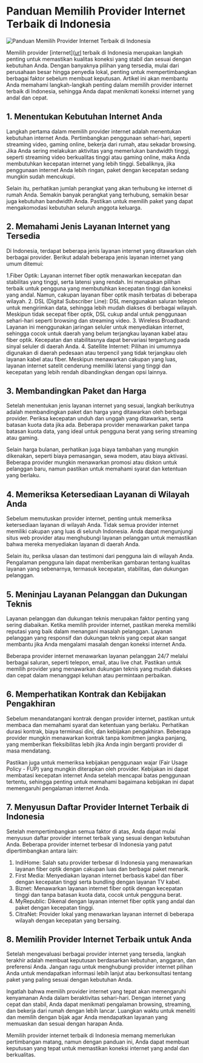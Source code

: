 # Panduan Memilih Provider Internet Terbaik di Indonesia

<img src="https://avatars.mds.yandex.net/i?id=997f3c3bd207608b6e69ec97022e7e4a_l-5419788-images-thumbs&n=13" alt="Panduan Memilih Provider Internet Terbaik di Indonesia">

Memilih provider [internet]([url](https://toprankmedia.id/internet/) terbaik di Indonesia merupakan langkah penting untuk memastikan kualitas koneksi yang stabil dan sesuai dengan kebutuhan Anda. Dengan banyaknya pilihan yang tersedia, mulai dari perusahaan besar hingga penyedia lokal, penting untuk mempertimbangkan berbagai faktor sebelum membuat keputusan. Artikel ini akan membantu Anda memahami langkah-langkah penting dalam memilih provider internet terbaik di Indonesia, sehingga Anda dapat menikmati koneksi internet yang andal dan cepat.

## 1. Menentukan Kebutuhan Internet Anda
Langkah pertama dalam memilih provider internet adalah menentukan kebutuhan internet Anda. Pertimbangkan penggunaan sehari-hari, seperti streaming video, gaming online, bekerja dari rumah, atau sekadar browsing. Jika Anda sering melakukan aktivitas yang memerlukan bandwidth tinggi, seperti streaming video berkualitas tinggi atau gaming online, maka Anda membutuhkan kecepatan internet yang lebih tinggi. Sebaliknya, jika penggunaan internet Anda lebih ringan, paket dengan kecepatan sedang mungkin sudah mencukupi.

Selain itu, perhatikan jumlah perangkat yang akan terhubung ke internet di rumah Anda. Semakin banyak perangkat yang terhubung, semakin besar juga kebutuhan bandwidth Anda. Pastikan untuk memilih paket yang dapat mengakomodasi kebutuhan seluruh anggota keluarga.

## 2. Memahami Jenis Layanan Internet yang Tersedia
Di Indonesia, terdapat beberapa jenis layanan internet yang ditawarkan oleh berbagai provider. Berikut adalah beberapa jenis layanan internet yang umum ditemui:

1.Fiber Optik: Layanan internet fiber optik menawarkan kecepatan dan stabilitas yang tinggi, serta latensi yang rendah. Ini merupakan pilihan terbaik untuk pengguna yang membutuhkan kecepatan tinggi dan koneksi yang andal. Namun, cakupan layanan fiber optik masih terbatas di beberapa wilayah.
2. DSL (Digital Subscriber Line): DSL menggunakan saluran telepon untuk mengirimkan data, sehingga lebih mudah diakses di berbagai wilayah. Meskipun tidak secepat fiber optik, DSL cukup andal untuk penggunaan sehari-hari seperti browsing dan streaming video.
3. Wireless Broadband: Layanan ini menggunakan jaringan seluler untuk menyediakan internet, sehingga cocok untuk daerah yang belum terjangkau layanan kabel atau fiber optik. Kecepatan dan stabilitasnya dapat bervariasi tergantung pada sinyal seluler di daerah Anda.
4. Satellite Internet: Pilihan ini umumnya digunakan di daerah pedesaan atau terpencil yang tidak terjangkau oleh layanan kabel atau fiber. Meskipun menawarkan cakupan yang luas, layanan internet satelit cenderung memiliki latensi yang tinggi dan kecepatan yang lebih rendah dibandingkan dengan opsi lainnya.

## 3. Membandingkan Paket dan Harga
Setelah menentukan jenis layanan internet yang sesuai, langkah berikutnya adalah membandingkan paket dan harga yang ditawarkan oleh berbagai provider. Periksa kecepatan unduh dan unggah yang ditawarkan, serta batasan kuota data jika ada. Beberapa provider menawarkan paket tanpa batasan kuota data, yang ideal untuk pengguna berat yang sering streaming atau gaming.

Selain harga bulanan, perhatikan juga biaya tambahan yang mungkin dikenakan, seperti biaya pemasangan, sewa modem, atau biaya aktivasi. Beberapa provider mungkin menawarkan promosi atau diskon untuk pelanggan baru, namun pastikan untuk memahami syarat dan ketentuan yang berlaku.

## 4. Memeriksa Ketersediaan Layanan di Wilayah Anda
Sebelum memutuskan provider internet, penting untuk memeriksa ketersediaan layanan di wilayah Anda. Tidak semua provider internet memiliki cakupan yang luas di seluruh Indonesia. Anda dapat mengunjungi situs web provider atau menghubungi layanan pelanggan untuk memastikan bahwa mereka menyediakan layanan di daerah Anda.

Selain itu, periksa ulasan dan testimoni dari pengguna lain di wilayah Anda. Pengalaman pengguna lain dapat memberikan gambaran tentang kualitas layanan yang sebenarnya, termasuk kecepatan, stabilitas, dan dukungan pelanggan.

## 5. Meninjau Layanan Pelanggan dan Dukungan Teknis
Layanan pelanggan dan dukungan teknis merupakan faktor penting yang sering diabaikan. Ketika memilih provider internet, pastikan mereka memiliki reputasi yang baik dalam menangani masalah pelanggan. Layanan pelanggan yang responsif dan dukungan teknis yang cepat akan sangat membantu jika Anda mengalami masalah dengan koneksi internet Anda.

Beberapa provider internet menawarkan layanan pelanggan 24/7 melalui berbagai saluran, seperti telepon, email, atau live chat. Pastikan untuk memilih provider yang menawarkan dukungan teknis yang mudah diakses dan cepat dalam menanggapi keluhan atau permintaan perbaikan.

## 6. Memperhatikan Kontrak dan Kebijakan Pengakhiran
Sebelum menandatangani kontrak dengan provider internet, pastikan untuk membaca dan memahami syarat dan ketentuan yang berlaku. Perhatikan durasi kontrak, biaya terminasi dini, dan kebijakan pengakhiran. Beberapa provider mungkin menawarkan kontrak tanpa komitmen jangka panjang, yang memberikan fleksibilitas lebih jika Anda ingin berganti provider di masa mendatang.

Pastikan juga untuk memeriksa kebijakan penggunaan wajar (Fair Usage Policy - FUP) yang mungkin diterapkan oleh provider. Kebijakan ini dapat membatasi kecepatan internet Anda setelah mencapai batas penggunaan tertentu, sehingga penting untuk memahami bagaimana kebijakan ini dapat memengaruhi pengalaman internet Anda.

## 7. Menyusun Daftar Provider Internet Terbaik di Indonesia
Setelah mempertimbangkan semua faktor di atas, Anda dapat mulai menyusun daftar provider internet terbaik yang sesuai dengan kebutuhan Anda. Beberapa provider internet terbesar di Indonesia yang patut dipertimbangkan antara lain:

1. IndiHome: Salah satu provider terbesar di Indonesia yang menawarkan layanan fiber optik dengan cakupan luas dan berbagai paket menarik.
2. First Media: Menyediakan layanan internet berbasis kabel dan fiber dengan kecepatan tinggi serta bundling dengan layanan TV kabel.
3. Biznet: Menawarkan layanan internet fiber optik dengan kecepatan tinggi dan tanpa batasan kuota data, cocok untuk pengguna berat.
4. MyRepublic: Dikenal dengan layanan internet fiber optik yang andal dan paket dengan kecepatan tinggi.
5. CitraNet: Provider lokal yang menawarkan layanan internet di beberapa wilayah dengan kecepatan yang bersaing.

## 8. Memilih Provider Internet Terbaik untuk Anda
Setelah mengevaluasi berbagai provider internet yang tersedia, langkah terakhir adalah membuat keputusan berdasarkan kebutuhan, anggaran, dan preferensi Anda. Jangan ragu untuk menghubungi provider internet pilihan Anda untuk mendapatkan informasi lebih lanjut atau berkonsultasi tentang paket yang paling sesuai dengan kebutuhan Anda.

Ingatlah bahwa memilih provider internet yang tepat akan memengaruhi kenyamanan Anda dalam beraktivitas sehari-hari. Dengan internet yang cepat dan stabil, Anda dapat menikmati pengalaman browsing, streaming, dan bekerja dari rumah dengan lebih lancar. Luangkan waktu untuk meneliti dan memilih dengan bijak agar Anda mendapatkan layanan yang memuaskan dan sesuai dengan harapan Anda.

Memilih provider internet terbaik di Indonesia memang memerlukan pertimbangan matang, namun dengan panduan ini, Anda dapat membuat keputusan yang tepat untuk memastikan koneksi internet yang andal dan berkualitas.

